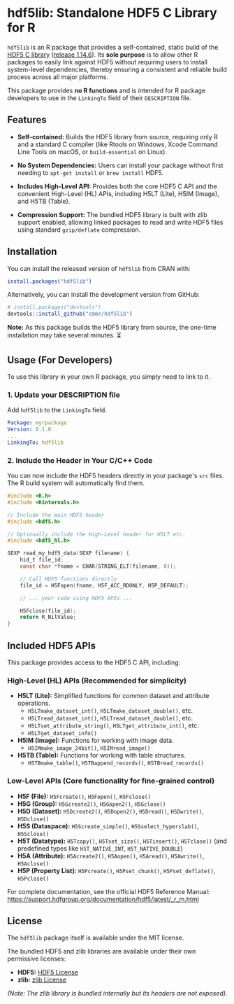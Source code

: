 # **hdf5lib: Standalone HDF5 C Library for R**

`hdf5lib` is an R package that provides a self-contained, static build of the [HDF5 C library](https://www.hdfgroup.org/solutions/hdf5/) ([release 1.14.6](https://github.com/HDFGroup/hdf5)). Its **sole purpose** is to allow other R packages to easily link against HDF5 without requiring users to install system-level dependencies, thereby ensuring a consistent and reliable build process across all major platforms.

This package provides **no R functions** and is intended for R package developers to use in the `LinkingTo` field of their `DESCRIPTION` file.


## Features

* **Self-contained:** Builds the HDF5 library from source, requiring only R and a standard C compiler (like Rtools on Windows, Xcode Command Line Tools on macOS, or `build-essential` on Linux).

* **No System Dependencies:** Users can install your package without first needing to `apt-get install` or `brew install` HDF5.

* **Includes High-Level API:** Provides both the core HDF5 C API and the convenient High-Level (HL) APIs, including H5LT (Lite), H5IM (Image), and H5TB (Table).

* **Compression Support:** The bundled HDF5 library is built with zlib support enabled, allowing linked packages to read and write HDF5 files using standard `gzip/deflate` compression.


## **Installation**

You can install the released version of `hdf5lib` from CRAN with:

```r
install.packages("hdf5lib")
```

Alternatively, you can install the development version from GitHub:

```r
# install.packages("devtools")  
devtools::install_github("cmmr/hdf5lib")
```

**Note:** As this package builds the HDF5 library from source, the one-time installation may take several minutes. ⏳


## **Usage (For Developers)**

To use this library in your own R package, you simply need to link to it.

### **1. Update your DESCRIPTION file**

Add `hdf5lib` to the `LinkingTo` field.  

```yaml
Package: myrpackage  
Version: 0.1.0  
...  
LinkingTo: hdf5lib
```

### **2. Include the Header in Your C/C++ Code**

You can now include the HDF5 headers directly in your package's `src` files. The R build system will automatically find them.  

```c
#include <R.h>  
#include <Rinternals.h>

// Include the main HDF5 header  
#include <hdf5.h>

// Optionally include the High-Level header for H5LT etc.  
#include <hdf5_hl.h>

SEXP read_my_hdf5_data(SEXP filename) {  
    hid_t file_id;  
    const char *fname = CHAR(STRING_ELT(filename, 0));

    // Call HDF5 functions directly  
    file_id = H5Fopen(fname, H5F_ACC_RDONLY, H5P_DEFAULT);

    // ... your code using HDF5 APIs ...

    H5Fclose(file_id);  
    return R_NilValue;  
}
```


## **Included HDF5 APIs**

This package provides access to the HDF5 C API, including:

### **High-Level (HL) APIs (Recommended for simplicity)**

* **H5LT (Lite):** Simplified functions for common dataset and attribute operations.  
  * `H5LTmake_dataset_int()`, `H5LTmake_dataset_double()`, etc.  
  * `H5LTread_dataset_int()`, `H5LTread_dataset_double()`, etc.  
  * `H5LTset_attribute_string()`, `H5LTget_attribute_int()`, etc.  
  * `H5LTget_dataset_info()`  
* **H5IM (Image):** Functions for working with image data.  
  * `H5IMmake_image_24bit()`, `H5IMread_image()`  
* **H5TB (Table):** Functions for working with table structures.  
  * `H5TBmake_table()`, `H5TBappend_records()`, `H5TBread_records()`

### **Low-Level APIs (Core functionality for fine-grained control)**

* **H5F (File):** `H5Fcreate()`, `H5Fopen()`, `H5Fclose()`  
* **H5G (Group):** `H5Gcreate2()`, `H5Gopen2()`, `H5Gclose()`  
* **H5D (Dataset):** `H5Dcreate2()`, `H5Dopen2()`, `H5Dread()`, `H5Dwrite()`, `H5Dclose()`  
* **H5S (Dataspace):** `H5Screate_simple()`, `H5Sselect_hyperslab()`, `H5Sclose()`  
* **H5T (Datatype):** `H5Tcopy()`, `H5Tset_size()`, `H5Tinsert()`, `H5Tclose()` (and predefined types like `H5T_NATIVE_INT`, `H5T_NATIVE_DOUBLE`)  
* **H5A (Attribute):** `H5Acreate2()`, `H5Aopen()`, `H5Aread()`, `H5Awrite()`, `H5Aclose()`  
* **H5P (Property List):** `H5Pcreate()`, `H5Pset_chunk()`, `H5Pset_deflate()`, `H5Pclose()`

For complete documentation, see the official HDF5 Reference Manual:  
<https://support.hdfgroup.org/documentation/hdf5/latest/_r_m.html>


## **License**

The `hdf5lib` package itself is available under the MIT license.

The bundled HDF5 and zlib libraries are available under their own permissive licenses:

* **HDF5:** [HDF5 License](https://github.com/cmmr/hdf5lib/blob/main/inst/licenses/hdf5-LICENSE.txt)
* **zlib:** [zlib License](https://github.com/cmmr/hdf5lib/blob/main/inst/licenses/zlib-LICENSE.txt)

*(Note: The zlib library is bundled internally but its headers are not exposed).*